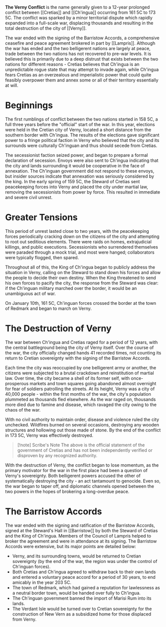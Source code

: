 **The Verny Conflict** is the name generally given to a 12-year prolonged conflict between [[Cretias]] and [[Ch'ingua]] occurring from 161 5C to 173 5C. The conflict was sparked by a minor territorial dispute which rapidly expanded into a full-scale war, displacing thousands and resulting in the total destruction of the city of [[Verny]]. 

The war ended with the signing of the Barristow Accords, a comprehensive ceasefire and peace agreement brokered in part by [[Lampris]]. Although the war has ended and the two belligerent nations are largely at peace, trade between the two nations has not recovered to pre-war levels. It is believed this is primarily due to a deep distrust that exists between the two nations for different reasons - Cretias believes that Ch'ingua is an unpredictable rogue state that may attempt to invade again, while Ch'ingua fears Cretias as an overzealous and imperialistic power that could quite feasibly overpower them and annex some or all of their territory essentially at will. 

# Beginnings
The first rumblings of conflict between the two nations started in 158 5C, a full three years before the "official" start of the war. In this year, elections were held in the Cretian city of Verny, located a short distance from the southern border with Ch'ingua. The results of the elections gave significant power to a fringe political faction in Verny who believed that the city and its surrounds were culturally Ch'inguan and thus should secede from Cretias. 

The secessionist faction seized power, and began to prepare a formal declaration of secession. Envoys were also sent to Ch'ingua indicating that the city and lands surrounding it would be cooperative in the face of annexation. The Ch'inguan government did not respond to these envoys, but insider sources indicate that annexation was seriously considered by the king. In the early spring of 159 5C, the Steward of Cretias sent peacekeeping forces into Verny and placed the city under martial law, removing the secessionists from power by force. This resulted in immediate and severe civil unrest.

# Greater Tensions
This period of unrest lasted close to two years, with the peacekeeping forces periodically cracking down on the citizens of the city and attempting to root out seditious elements. There were raids on homes, extrajudicial killings, and public executions. Secessionists who surrendered themselves were paraded through a mock trial, and most were hanged; collaborators were typically flogged, then spared. 

Throughout all of this, the King of Ch'ingua began to publicly address the situation in Verny, calling on the Steward to stand down his forces and allow the people to decide their own destiny. When the King threatened to send his own forces to pacify the city, the response from the Steward was clear: if the Ch'inguan military marched over the border, it would be an unambiguous act of war. 

On January 10th, 161 5C, Ch'inguan forces crossed the border at the town of Redmark and began to march on Verny.

# The Destruction of Verny
The war between Ch'ingua and Cretias raged for a period of 12 years, with the central battleground being the city of Verny itself. Over the course of the war, the city officially changed hands 41 recorded times, not counting its return to Cretian sovereignty with the signing of the Barristow Accords. 

Each time the city was reoccupied by one belligerent army or another, the citizens were subjected to a brutal crackdown and reinstitution of martial law. Over time, the city became a shell of its former self, with once-prosperous markets and town squares going abandoned almost overnight for fear of soldiers patrolling the streets. At its height, Verny was a city of 40,000 people - within the first months of the war, the city's population plummeted as thousands fled elsewhere. As the war raged on, thousands more died due to famine and disease, which ravaged the city owing to the chaos of the war.

With no civil authority to maintain order, disease and violence ruled the city unchecked. Wildfires burned on several occasions, destroying any wooden structures and hollowing out those made of stone. By the end of the conflict in 173 5C, Verny was effectively destroyed.

> [!note] Scribe's Note
> The above is the official statement of the government of Cretias and has not been independently verified or disproven by any recognized authority.

With the destruction of Verny, the conflict began to lose momentum, as the primary motivator for the war in the first place had been a question of Verny's sovereignty. Both belligerent powers accused the other of systematically destroying the city - an act tantamount to genocide. Even so, the war began to taper off, and diplomatic channels opened between the two powers in the hopes of brokering a long-overdue peace.

# The Barristow Accords
The war ended with the signing and ratification of the Barristow Accords, signed at the Steward's Hall in [[Barristow]] by both the Steward of Cretias and the King of Ch'ingua. Members of the Council of Lampris helped to broker the agreement and were in attendance at its signing. The Barristow Accords were extensive, but its major points are detailed below:
- Verny, and its surrounding towns, would be returned to Cretian sovereignty (by the end of the war, the region was under the control of Ch'inguan forces). 
- Both Cretias and Ch'ingua agreed to withdraw back to their own lands and entered a voluntary peace accord for a period of 30 years, to end amicably in the year 203 5C. 
- The town of Redmark, which had gained a reputation for lawlessness as a neutral border town, would be handed over fully to Ch'ingua.
- The Ch'inguan government banned the import of Marisi Rum into its lands. 
- The Verdant Isle would be turned over to Cretian sovereignty for the construction of New Vern as a subsidized home for those displaced from Verny.